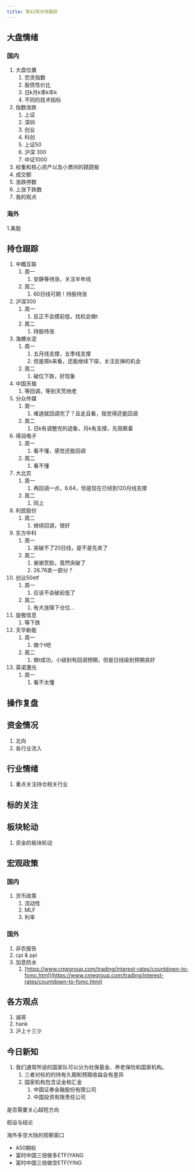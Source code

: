 ```yaml
---
title: 第42周市场跟踪
---
```

## 大盘情绪

### 国内
1. 大盘位置
    1. 恐贪指数
    2. 股债性价比
    3. 日k月k季k年k
    4. 不同的技术指标
2. 指数涨跌
    1. 上证
    2. 深圳
    3. 创业
    4. 科创
    5. 上证50 
    6. 沪深 300
    7. 中证1000
3. 权重和核心资产以及小票间的跷跷板
4. 成交额
5. 涨跌停数
6. 上涨下跌数
7. 我的观点
### 海外
1.美股

## 持仓跟踪
1. 中概互联
   1. 周一
      1. 安静等待涨，关注半年线
   2. 周二
      1. 60日线可期！持股待涨
2. 沪深300
   1. 周一
      1. 反正不会摸前低，找机会做t
   2. 周二
      1. 持股待涨
3. 海螺水泥
   1. 周一
      1. 五月线支撑，五季线支撑
      2. 但是周k来看，还能继续下探，关注反弹的机会
   2. 周二
      1. 破位下跌，好现象
4. 中国天楹
   1. 等回调，等到天荒地老
5. 分众传媒
   1. 周一
      1. 难道就回调完了？且走且看，我觉得还能回调
   2. 周二
      1. 日k有调整完的迹象，月k有支撑，先观察着
6. 得润电子
   1. 周一
      1. 看不懂，感觉还能回调
   2. 周二
      1. 看不懂
7. 大北农
   1. 周一
      1. 再回调一点，6.64，但是现在已经到120月线支撑
   2. 周二
      1. 同上
8. 利民股份
   1. 周二
      1. 继续回调，很好
9. 东方中科
   1.  周一
       1.  突破不了20日线，是不是先卖了
   2.  周二
       1.  谢谢赏脸，竟然突破了
       2.  26.76卖一部分？
10. 创业50etf
    1.  周一
        1.  应该不会破前低了
    2.  周二
        1.  有大涨降下仓位...
11. 旋极信息
    1.  等下跌
12. 天华新能
    1.  周一
        1.  做个t吧
    2.  周二
        1.  做t成功，小级别有回调预期，但是日线级别预期良好
13. 英诺激光
    1.  周一
        1.  看不太懂


## 操作复盘

## 资金情况
1. 北向
2. 各行业流入

## 行业情绪
1. 重点关注持仓相关行业

## 标的关注

## 板块轮动
1. 资金的板块轮动

## 宏观政策

### 国内
1. 货币政策
   1. 流动性
   2. MLF
   3. 利率
### 国外
1. 非农报告
2. cpi & ppi
3. 加息防水
    1. [https://www.cmegroup.com/trading/interest-rates/countdown-to-fomc.html](https://www.cmegroup.com/trading/interest-rates/countdown-to-fomc.html)

## 各方观点
1. 诚哥
2. hank
3. 沪上十三少

## 今日新知
1. 我们通常所说的国家队可以分为社保基金、养老保险和国家机构。
   1. 三者对标的的持有久期和预期收益会有差异
   2. 国家机构包含证金和汇金
      1. 中国证券金融股份有限公司
      2. 中国投资有限责任公司

是否需要关心超短方向

假设与结论

海外多空大陆的观察窗口

* A50期权
* 富时中国三倍做多ETF(YANG
* 富时中国三倍做空ETF(YING

